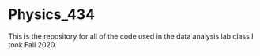 # Physics_434
This is the repository for all of the code used in the data analysis lab class I took Fall 2020.
